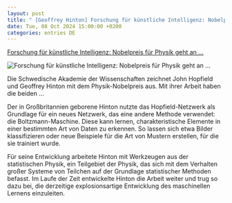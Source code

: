 ```yaml
---
layout: post
title: " [Geoffrey Hinton] Forschung für künstliche Intelligenz: Nobelpreis für Physik geht an ..."
date: Tue, 08 Oct 2024 15:00:00 +0200
categories: entries DE
---
```

[Forschung für künstliche Intelligenz: Nobelpreis für Physik geht an ...](https://www.spiegel.de/wissenschaft/physik-nobelpreis-geht-an-john-j-hopfield-und-geoffrey-e-hinton-a-2f302df5-8cb7-4e7a-a14e-cfee30262099)

![Forschung für künstliche Intelligenz: Nobelpreis für Physik geht an ...](https://cdn.prod.www.spiegel.de/images/1d188ac7-60ae-4f1a-97ea-e118d5769646_w1200_r1.778_fpx49_fpy47.jpg)

Die Schwedische Akademie der Wissenschaften zeichnet John Hopfield und Geoffrey Hinton mit dem Physik-Nobelpreis aus. Mit ihrer Arbeit haben die beiden ...

Der in Großbritannien geborene Hinton nutzte das Hopfield-Netzwerk als Grundlage für ein neues Netzwerk, das eine andere Methode verwendet: die Boltzmann-Maschine. Diese kann lernen, charakteristische Elemente in einer bestimmten Art von Daten zu erkennen. So lassen sich etwa Bilder klassifizieren oder neue Beispiele für die Art von Mustern erstellen, für die sie trainiert wurde.

Für seine Entwicklung arbeitete Hinton mit Werkzeugen aus der statistischen Physik, ein Teilgebiet der Physik, das sich mit dem Verhalten großer Systeme von Teilchen auf der Grundlage statistischer Methoden befasst. Im Laufe der Zeit entwickelte Hinton die Arbeit weiter und trug so dazu bei, die derzeitige explosionsartige Entwicklung des maschinellen Lernens einzuleiten.

